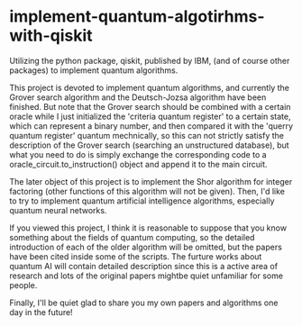 # implement-quantum-algotirhms-with-qiskit
Utilizing the python package, qiskit, published by IBM, (and of course other packages) to implement quantum algorithms.

This project is devoted to implement quantum algorithms, and currently the Grover search algorithm and the Deutsch-Jozsa algorithm have been finished. But note that the Grover search should be combined with a certain oracle while I just initialized the 'criteria quantum register' to a certain state, which can represent a binary number, and then compared it with the 'querry quantum register' quantum mechnically, so this can not strictly satisfy the description of the Grover search (searching an unstructured database), but what you need to do is simply exchange the corresponding code to a oracle_circuit.to_instruction() object and append it to the main circuit.

The later object of this project is to implement the Shor algorithm for integer factoring (other functions of this algorithm will not be given). Then, I'd like to try to implement quantum artificial intelligence algorithms, especially quantum neural networks.

If you viewed this project, I think it is reasonable to suppose that you know something about the fields of quantum computing, so the detailed introduction of each of the older algorithm will be omitted, but the papers have been cited inside some of the scripts. The furture works about quantum AI will contain detailed description since this is a active area of research and lots of the original papers mightbe quiet unfamiliar for some people.

Finally, I'll be quiet glad to share you my own papers and algorithms one day in the future!
